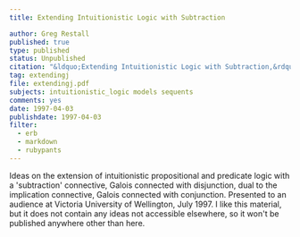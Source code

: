```yaml
---
title: Extending Intuitionistic Logic with Subtraction

author: Greg Restall
published: true
type: published
status: Unpublished
citation: "&ldquo;Extending Intuitionistic Logic with Subtraction,&rdquo; Online Notes, 1997."
tag: extendingj
file: extendingj.pdf
subjects: intuitionistic_logic models sequents
comments: yes
date: 1997-04-03
publishdate: 1997-04-03
filter:
  - erb
  - markdown
  - rubypants
---
```

Ideas on the extension of intuitionistic propositional and predicate logic with a 'subtraction' connective, Galois connected with disjunction, dual to the implication connective, Galois connected with conjunction. Presented to an audience at Victoria University of Wellington, July 1997. I like this material, but it does not contain any ideas not accessible elsewhere, so it won't be published anywhere other than here.
